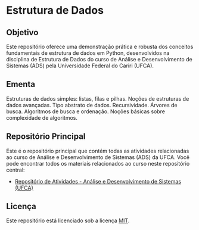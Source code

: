 # Estrutura de Dados

## Objetivo
Este repositório oferece uma demonstração prática e robusta dos conceitos fundamentais de estrutura de dados em Python, desenvolvidos na disciplina de Estrutura de Dados do curso de Análise e Desenvolvimento de Sistemas (ADS) pela Universidade Federal do Cariri (UFCA).

## Ementa
Estruturas de dados simples: listas, filas e pilhas. Noções de estruturas de dados avançadas. Tipo abstrato de dados. Recursividade. Árvores de busca. Algoritmos de busca e ordenação. Noções básicas sobre complexidade de algoritmos.

## Repositório Principal
Este é o repositório principal que contém todas as atividades relacionadas ao curso de Análise e Desenvolvimento de Sistemas (ADS) da UFCA. Você pode encontrar todos os materiais relacionados ao curso neste repositório central:
* [Repositório de Atividades - Análise e Desenvolvimento de Sistemas (UFCA)](https://github.com/devitruvius/college-repository)

 
## Licença

Este repositório está licenciado sob a licença [MIT](https://choosealicense.com/licenses/mit/).
